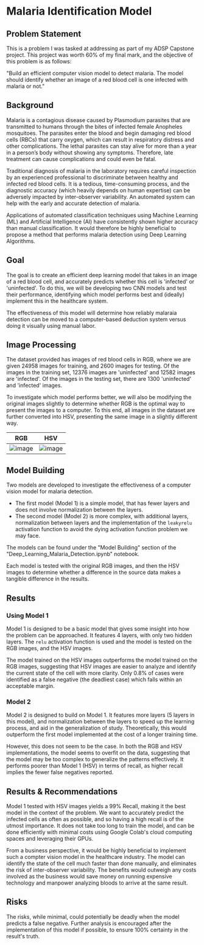 # Malaria Identification Model

## Problem Statement

This is a problem I was tasked at addressing as part of my ADSP Capstone project. This project was worth 60% of my final mark, and the objective of this problem is as follows:

"Build an efficient computer vision model to detect malaria. The model should identify whether an image of a red blood cell is one infected with malaria or not."
## Background

Malaria is a contagious disease caused by Plasmodium parasites that are transmitted to humans through the bites of infected female Anopheles mosquitoes. The parasites enter the blood and begin damaging red blood cells (RBCs) that carry oxygen, which can result in respiratory distress and other complications. The lethal parasites can stay alive for more than a year in a person’s body without showing any symptoms. Therefore, late treatment can cause complications and could even be fatal.

Traditional diagnosis of malaria in the laboratory requires careful inspection by an experienced professional to discriminate between healthy and infected red blood cells. It is a tedious, time-consuming process, and the diagnostic accuracy (which heavily depends on human expertise) can be adversely impacted by inter-observer variability. An automated system can help with the early and accurate detection of malaria.

Applications of automated classification techniques using Machine Learning (ML) and Artificial Intelligence (AI) have consistently shown higher accuracy than manual classification. It would therefore be highly beneficial to propose a method that performs malaria detection using Deep Learning Algorithms.
## Goal

The goal is to create an efficient deep learning model that takes in an image of a red blood cell, and accurately predicts whether this cell is 'infected' or 'uninfected'. To do this, we will be developing two CNN models and test their performance, identifying which model performs best and (ideally) implement this in the healthcare system. 

The effectiveness of this model will determine how reliably malaraia detection can be moved to a computer-based deduction system versus doing it visually using manual labor. 

## Image Processing

The dataset provided has images of red blood cells in RGB, where we are given 24958 images for training, and 2600 images for testing. Of the images in the training set, 12376 images are 'uninfected' and 12582 images are 'infected'. Of the images in the testing set, there are 1300 'uninfected' and 'infected' images. 

To investigate which model performs better, we will also be modifying the original images slightly to determine whether RGB is the optimal way to present the images to a computer. To this end, all images in the dataset are further converted into HSV, presenting the same image in a slightly different way.

| RGB | HSV |
| --- | --- |
|  ![image](https://github.com/user-attachments/assets/2e6dc6c1-a9f2-444d-8ace-c0752a190918) | ![image](https://github.com/user-attachments/assets/61afb00b-c64d-40c4-8f4a-87e84d186e1f)  |

## Model Building

Two models are developed to investigate the effectiveness of a computer vision model for malaria detection. 

- The first model (Model 1) is a simple model, that has fewer layers and does not involve normalization between the layers.
- The second model (Model 2) is more complex, with additional layers, normalization between layers and the implementation of the `leakyrelu` activation function to avoid the dying activation function problem we may face.

The models can be found under the "Model Building" section of the "Deep_Learning_Malaria_Detection.ipynb" notebook. 

Each model is tested with the original RGB images, and then the HSV images to determine whether a difference in the source data makes a tangible difference in the results. 

## Results

### Using Model 1

Model 1 is designed to be a basic model that gives some insight into how the problem can be approached. It features 4 layers, with only two hidden layers. The `relu` activation function is used and the model is tested on the RGB images, and the HSV images. 

The model trained on the HSV images outperforms the model trained on the RGB images, suggesting that HSV images are easier to analyze and identify the current state of the cell with more clarity. Only 0.8% of cases were identified as a false negative (the deadliest case) which falls within an acceptable margin. 
### Model 2

Model 2 is designed to build on Model 1. It features more layers (5 layers in this model), and normalization between the layers to speed up the learning process, and aid in the generalization of study. Theoretically, this would outperform the first model implemented at the cost of a longer training time. 

However, this does not seem to be the case. In both the RGB and HSV implementations, the model seems to overfit on the data, suggesting that the model may be too complex to generalize the patterns effectively. It performs poorer than Model 1 (HSV) in terms of recall, as higher recall implies the fewer false negatives reported.
## Results & Recommendations

Model 1 tested with HSV images yields a 99% Recall, making it the best model in the context of the problem. We want to accurately predict the infected cells as often as possible, and so having a high recall is of the utmost importance. It does not take too long to train the model, and can be done efficiently with minimal costs using Google Colab's cloud computing spaces and leveraging their GPUs. 

From a business perspective, it would be highly beneficial to implement such a compter vision model in the healthcare industry. The model can identify the state of the cell much faster than done manually, and eliminates the risk of inter-observer variability. The benefits would outweigh any costs involved as the business would save money on running expensive technology and manpower analyzing bloods to arrive at the same result.
## Risks 

The risks, while minimal, could potentially be deadly when the model predicts a false negative. Further analysis is encouraged after the implementation of this model if possible, to ensure 100% certainty in the result's truth.
